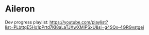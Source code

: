 # Aileron

Dev progress playlist: https://youtube.com/playlist?list=PLbttqE5Hx1pPrtd7KI8aLaTJXwXMIPSxU&si=g4SQx-4GRGvstgei
